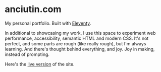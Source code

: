 # anciutin.com

My personal portfolio. Built with [Eleventy](https://www.11ty.dev/).

In additional to showcasing my work, I use this space to experiment web performance, accessibility, semantic HTML and modern CSS. It's not perfect, and some parts are rough (like really rough), but I'm always learning. And there's thought behind everything, and joy. Joy in making, instead of prompting.

Here's the [live version](https://anciutin.com/) of the site.
